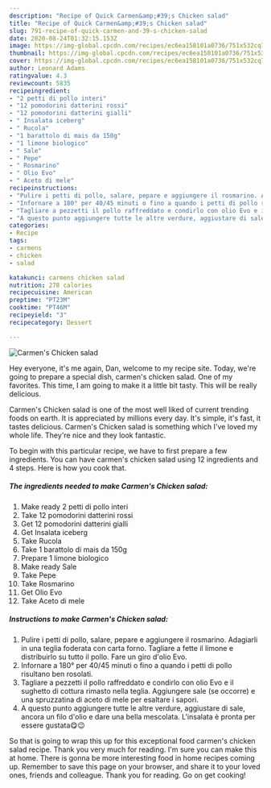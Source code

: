 ```yaml
---
description: "Recipe of Quick Carmen&amp;#39;s Chicken salad"
title: "Recipe of Quick Carmen&amp;#39;s Chicken salad"
slug: 791-recipe-of-quick-carmen-and-39-s-chicken-salad
date: 2020-08-24T01:32:15.153Z
image: https://img-global.cpcdn.com/recipes/ec6ea158101a0736/751x532cq70/carmens-chicken-salad-recipe-main-photo.jpg
thumbnail: https://img-global.cpcdn.com/recipes/ec6ea158101a0736/751x532cq70/carmens-chicken-salad-recipe-main-photo.jpg
cover: https://img-global.cpcdn.com/recipes/ec6ea158101a0736/751x532cq70/carmens-chicken-salad-recipe-main-photo.jpg
author: Leonard Adams
ratingvalue: 4.3
reviewcount: 5835
recipeingredient:
- "2 petti di pollo interi"
- "12 pomodorini datterini rossi"
- "12 pomodorini datterini gialli"
- " Insalata iceberg"
- " Rucola"
- "1 barattolo di mais da 150g"
- "1 limone biologico"
- " Sale"
- " Pepe"
- " Rosmarino"
- " Olio Evo"
- " Aceto di mele"
recipeinstructions:
- "Pulire i petti di pollo, salare, pepare e aggiungere il rosmarino. Adagiarli in una teglia foderata con carta forno. Tagliare a fette il limone e distribuirlo su tutto il pollo. Fare un giro d&#39;olio Evo."
- "Infornare a 180° per 40/45 minuti o fino a quando i petti di pollo risultano ben rosolati."
- "Tagliare a pezzetti il pollo raffreddato e condirlo con olio Evo e il sughetto di cottura rimasto nella teglia. Aggiungere sale (se occorre) e una spruzzatina di aceto di mele per esaltare i sapori."
- "A questo punto aggiungere tutte le altre verdure, aggiustare di sale, ancora un filo d&#39;olio e dare una bella mescolata. L&#39;insalata è pronta per essere gustata😋😉"
categories:
- Recipe
tags:
- carmens
- chicken
- salad

katakunci: carmens chicken salad 
nutrition: 278 calories
recipecuisine: American
preptime: "PT23M"
cooktime: "PT46M"
recipeyield: "3"
recipecategory: Dessert

---
```



![Carmen&#39;s Chicken salad](https://img-global.cpcdn.com/recipes/ec6ea158101a0736/751x532cq70/carmens-chicken-salad-recipe-main-photo.jpg)

Hey everyone, it's me again, Dan, welcome to my recipe site. Today, we're going to prepare a special dish, carmen&#39;s chicken salad. One of my favorites. This time, I am going to make it a little bit tasty. This will be really delicious.

Carmen&#39;s Chicken salad is one of the most well liked of current trending foods on earth. It is appreciated by millions every day. It's simple, it's fast, it tastes delicious. Carmen&#39;s Chicken salad is something which I've loved my whole life. They're nice and they look fantastic.




To begin with this particular recipe, we have to first prepare a few ingredients. You can have carmen&#39;s chicken salad using 12 ingredients and 4 steps. Here is how you cook that.

<!--inarticleads1-->

##### The ingredients needed to make Carmen&#39;s Chicken salad:

1. Make ready 2 petti di pollo interi
1. Take 12 pomodorini datterini rossi
1. Get 12 pomodorini datterini gialli
1. Get  Insalata iceberg
1. Take  Rucola
1. Take 1 barattolo di mais da 150g
1. Prepare 1 limone biologico
1. Make ready  Sale
1. Take  Pepe
1. Take  Rosmarino
1. Get  Olio Evo
1. Take  Aceto di mele




<!--inarticleads2-->

##### Instructions to make Carmen&#39;s Chicken salad:

1. Pulire i petti di pollo, salare, pepare e aggiungere il rosmarino. Adagiarli in una teglia foderata con carta forno. Tagliare a fette il limone e distribuirlo su tutto il pollo. Fare un giro d&#39;olio Evo.
1. Infornare a 180° per 40/45 minuti o fino a quando i petti di pollo risultano ben rosolati.
1. Tagliare a pezzetti il pollo raffreddato e condirlo con olio Evo e il sughetto di cottura rimasto nella teglia. Aggiungere sale (se occorre) e una spruzzatina di aceto di mele per esaltare i sapori.
1. A questo punto aggiungere tutte le altre verdure, aggiustare di sale, ancora un filo d&#39;olio e dare una bella mescolata. L&#39;insalata è pronta per essere gustata😋😉




So that is going to wrap this up for this exceptional food carmen&#39;s chicken salad recipe. Thank you very much for reading. I'm sure you can make this at home. There is gonna be more interesting food in home recipes coming up. Remember to save this page on your browser, and share it to your loved ones, friends and colleague. Thank you for reading. Go on get cooking!

